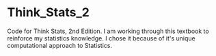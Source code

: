# Think_Stats_2
 Code for Think Stats, 2nd Edition. I am working through this textbook to reinforce my statistics knowledge. I chose it because of it's unique computational approach to Statistics.
